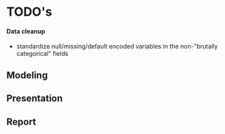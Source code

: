 # TODO's

#### Data cleanup
- standardize null/missing/default encoded variables in the non-"brutally categorical" fields

## Modeling

## Presentation

## Report
